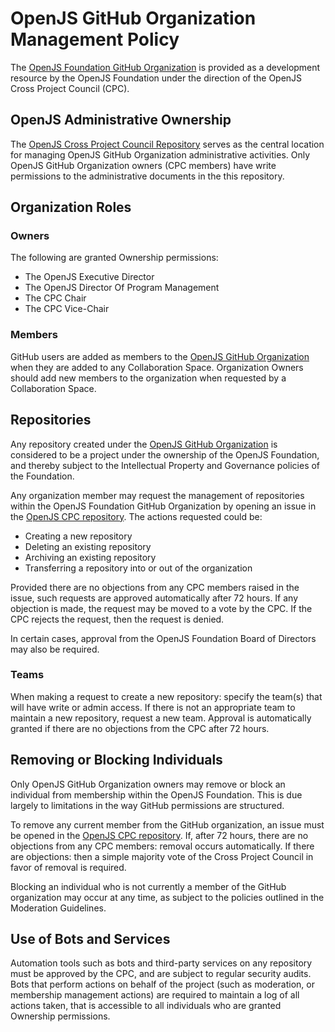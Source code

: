 # OpenJS GitHub Organization Management Policy

The [OpenJS Foundation GitHub Organization](https://github.com/openjs-foundation) is provided as a development resource by the OpenJS Foundation under the direction of the OpenJS Cross Project Council (CPC).

## OpenJS Administrative Ownership

The [OpenJS Cross Project Council Repository][] serves as the central location for managing OpenJS GitHub Organization administrative activities. Only OpenJS GitHub Organization owners (CPC members) have write permissions to the administrative documents in the this repository.

## Organization Roles

### Owners

The following are granted Ownership permissions:

* The OpenJS Executive Director
* The OpenJS Director Of Program Management
* The CPC Chair
* The CPC Vice-Chair

### Members

GitHub users are added as members to the [OpenJS GitHub Organization][] when they are added to any Collaboration Space. Organization Owners should add new members to the organization when requested by a Collaboration Space.

## Repositories

Any repository created under the [OpenJS GitHub Organization][] is considered to be a project under the ownership of the OpenJS Foundation, and thereby subject to the Intellectual Property and Governance policies of the Foundation.

Any organization member may request the management of repositories within the OpenJS Foundation GitHub Organization by opening an issue in the [OpenJS CPC repository][]. The actions requested could be:

- Creating a new repository
- Deleting an existing repository
- Archiving an existing repository
- Transferring a repository into or out of the organization

Provided there are no objections from any CPC members raised in the issue, such requests are approved automatically after 72 hours. If any objection is made, the request may be moved to a vote by the CPC. If the CPC rejects the request, then the request is denied.

In certain cases, approval from the OpenJS Foundation Board of Directors may also be required.

### Teams

When making a request to create a new repository: specify the team(s) that will have write or admin access. If there is not an appropriate team to maintain a new repository, request a new team. Approval is automatically granted if there are no objections from the CPC after 72 hours.

## Removing or Blocking Individuals

Only OpenJS GitHub Organization owners may remove or block an individual from membership within the OpenJS Foundation. This is due largely to limitations in the way GitHub permissions are structured.

To remove any current member from the GitHub organization, an issue must be opened in the [OpenJS CPC repository][]. If, after 72 hours, there are no objections from any CPC members: removal occurs automatically. If there are objections: then a simple majority vote of the Cross Project Council in favor of removal is required.

Blocking an individual who is not currently a member of the GitHub organization may occur at any time, as subject to the policies outlined in the Moderation Guidelines.

## Use of Bots and Services

Automation tools such as bots and third-party services on any repository must be approved by the CPC, and are subject to regular security audits. Bots that perform actions on behalf of the project (such as moderation, or membership management actions) are required to maintain a log of all actions taken, that is accessible to all individuals who are granted Ownership permissions.

[OpenJS GitHub Organization]: https://github.com/openjs-foundation
[OpenJS Cross Project Council Repository]: https://github.com/openjs-foundation/cross-project-council
[OpenJS CPC Repository]: https://github.com/openjs-foundation/cross-project-council
